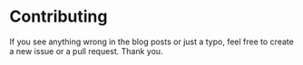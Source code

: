 # Contributing

If you see anything wrong in the blog posts or just a typo, feel free to create a new issue or a pull request. Thank you.